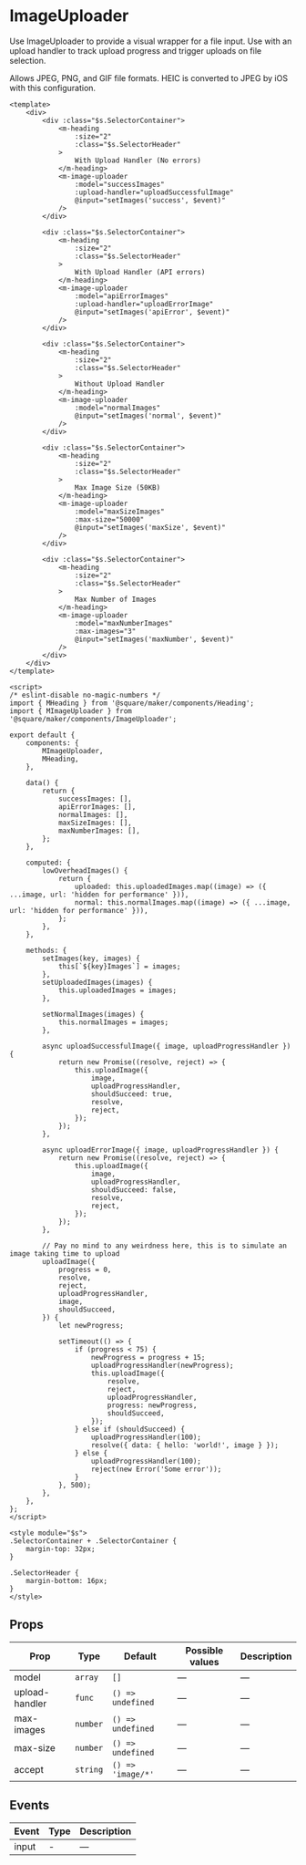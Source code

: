 # ImageUploader

Use ImageUploader to provide a visual wrapper for a file input. Use with an upload handler to track upload progress and trigger uploads on file selection.

Allows JPEG, PNG, and GIF file formats. HEIC is converted to JPEG by iOS with this configuration.

```vue
<template>
	<div>
		<div :class="$s.SelectorContainer">
			<m-heading
				:size="2"
				:class="$s.SelectorHeader"
			>
				With Upload Handler (No errors)
			</m-heading>
			<m-image-uploader
				:model="successImages"
				:upload-handler="uploadSuccessfulImage"
				@input="setImages('success', $event)"
			/>
		</div>

		<div :class="$s.SelectorContainer">
			<m-heading
				:size="2"
				:class="$s.SelectorHeader"
			>
				With Upload Handler (API errors)
			</m-heading>
			<m-image-uploader
				:model="apiErrorImages"
				:upload-handler="uploadErrorImage"
				@input="setImages('apiError', $event)"
			/>
		</div>

		<div :class="$s.SelectorContainer">
			<m-heading
				:size="2"
				:class="$s.SelectorHeader"
			>
				Without Upload Handler
			</m-heading>
			<m-image-uploader
				:model="normalImages"
				@input="setImages('normal', $event)"
			/>
		</div>

		<div :class="$s.SelectorContainer">
			<m-heading
				:size="2"
				:class="$s.SelectorHeader"
			>
				Max Image Size (50KB)
			</m-heading>
			<m-image-uploader
				:model="maxSizeImages"
				:max-size="50000"
				@input="setImages('maxSize', $event)"
			/>
		</div>

		<div :class="$s.SelectorContainer">
			<m-heading
				:size="2"
				:class="$s.SelectorHeader"
			>
				Max Number of Images
			</m-heading>
			<m-image-uploader
				:model="maxNumberImages"
				:max-images="3"
				@input="setImages('maxNumber', $event)"
			/>
		</div>
	</div>
</template>

<script>
/* eslint-disable no-magic-numbers */
import { MHeading } from '@square/maker/components/Heading';
import { MImageUploader } from '@square/maker/components/ImageUploader';

export default {
	components: {
		MImageUploader,
		MHeading,
	},

	data() {
		return {
			successImages: [],
			apiErrorImages: [],
			normalImages: [],
			maxSizeImages: [],
			maxNumberImages: [],
		};
	},

	computed: {
		lowOverheadImages() {
			return {
				uploaded: this.uploadedImages.map((image) => ({ ...image, url: 'hidden for performance' })),
				normal: this.normalImages.map((image) => ({ ...image, url: 'hidden for performance' })),
			};
		},
	},

	methods: {
		setImages(key, images) {
			this[`${key}Images`] = images;
		},
		setUploadedImages(images) {
			this.uploadedImages = images;
		},

		setNormalImages(images) {
			this.normalImages = images;
		},

		async uploadSuccessfulImage({ image, uploadProgressHandler }) {
			return new Promise((resolve, reject) => {
				this.uploadImage({
					image,
					uploadProgressHandler,
					shouldSucceed: true,
					resolve,
					reject,
				});
			});
		},

		async uploadErrorImage({ image, uploadProgressHandler }) {
			return new Promise((resolve, reject) => {
				this.uploadImage({
					image,
					uploadProgressHandler,
					shouldSucceed: false,
					resolve,
					reject,
				});
			});
		},

		// Pay no mind to any weirdness here, this is to simulate an image taking time to upload
		uploadImage({
			progress = 0,
			resolve,
			reject,
			uploadProgressHandler,
			image,
			shouldSucceed,
		}) {
			let newProgress;

			setTimeout(() => {
				if (progress < 75) {
					newProgress = progress + 15;
					uploadProgressHandler(newProgress);
					this.uploadImage({
						resolve,
						reject,
						uploadProgressHandler,
						progress: newProgress,
						shouldSucceed,
					});
				} else if (shouldSucceed) {
					uploadProgressHandler(100);
					resolve({ data: { hello: 'world!', image } });
				} else {
					uploadProgressHandler(100);
					reject(new Error('Some error'));
				}
			}, 500);
		},
	},
};
</script>

<style module="$s">
.SelectorContainer + .SelectorContainer {
	margin-top: 32px;
}

.SelectorHeader {
	margin-bottom: 16px;
}
</style>

```

<!-- api-tables:start -->
## Props

| Prop           | Type     | Default           | Possible values | Description |
| -------------- | -------- | ----------------- | --------------- | ----------- |
| model          | `array`  | `[]`              | —               | —           |
| upload-handler | `func`   | `() => undefined` | —               | —           |
| max-images     | `number` | `() => undefined` | —               | —           |
| max-size       | `number` | `() => undefined` | —               | —           |
| accept         | `string` | `() => 'image/*'` | —               | —           |


## Events

| Event | Type | Description |
| ----- | ---- | ----------- |
| input | -    | —           |
<!-- api-tables:end -->
